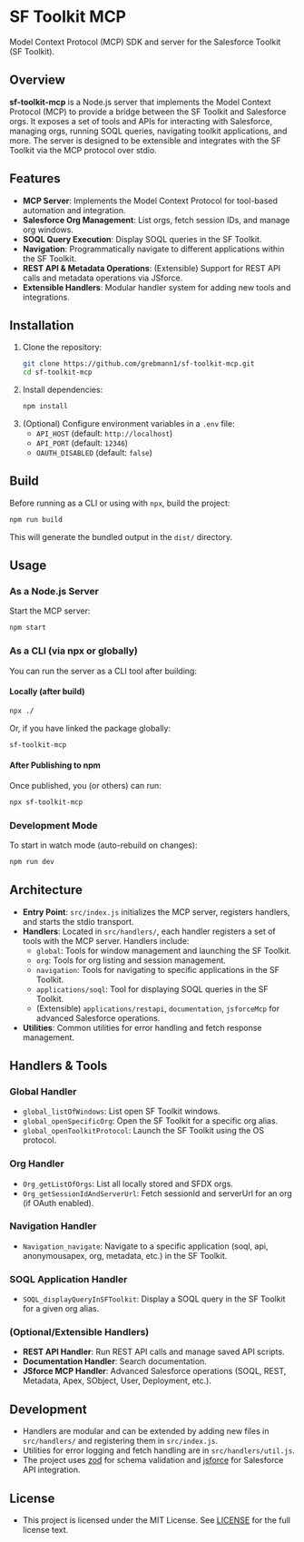 # SF Toolkit MCP

Model Context Protocol (MCP) SDK and server for the Salesforce Toolkit (SF Toolkit).

## Overview

**sf-toolkit-mcp** is a Node.js server that implements the Model Context Protocol (MCP) to provide a bridge between the SF Toolkit and Salesforce orgs. It exposes a set of tools and APIs for interacting with Salesforce, managing orgs, running SOQL queries, navigating toolkit applications, and more. The server is designed to be extensible and integrates with the SF Toolkit via the MCP protocol over stdio.

## Features

- **MCP Server**: Implements the Model Context Protocol for tool-based automation and integration.
- **Salesforce Org Management**: List orgs, fetch session IDs, and manage org windows.
- **SOQL Query Execution**: Display SOQL queries in the SF Toolkit.
- **Navigation**: Programmatically navigate to different applications within the SF Toolkit.
- **REST API & Metadata Operations**: (Extensible) Support for REST API calls and metadata operations via JSforce.
- **Extensible Handlers**: Modular handler system for adding new tools and integrations.

## Installation

1. Clone the repository:
    ```sh
    git clone https://github.com/grebmann1/sf-toolkit-mcp.git
    cd sf-toolkit-mcp
    ```
2. Install dependencies:
    ```sh
    npm install
    ```
3. (Optional) Configure environment variables in a `.env` file:
    - `API_HOST` (default: `http://localhost`)
    - `API_PORT` (default: `12346`)
    - `OAUTH_DISABLED` (default: `false`)

## Build

Before running as a CLI or using with `npx`, build the project:

```sh
npm run build
```

This will generate the bundled output in the `dist/` directory.

## Usage

### As a Node.js Server

Start the MCP server:

```sh
npm start
```

### As a CLI (via npx or globally)

You can run the server as a CLI tool after building:

#### Locally (after build)

```sh
npx ./
```

Or, if you have linked the package globally:

```sh
sf-toolkit-mcp
```

#### After Publishing to npm

Once published, you (or others) can run:

```sh
npx sf-toolkit-mcp
```

### Development Mode

To start in watch mode (auto-rebuild on changes):

```sh
npm run dev
```

## Architecture

- **Entry Point**: `src/index.js` initializes the MCP server, registers handlers, and starts the stdio transport.
- **Handlers**: Located in `src/handlers/`, each handler registers a set of tools with the MCP server. Handlers include:
    - `global`: Tools for window management and launching the SF Toolkit.
    - `org`: Tools for org listing and session management.
    - `navigation`: Tools for navigating to specific applications in the SF Toolkit.
    - `applications/soql`: Tool for displaying SOQL queries in the SF Toolkit.
    - (Extensible) `applications/restapi`, `documentation`, `jsforceMcp` for advanced Salesforce operations.
- **Utilities**: Common utilities for error handling and fetch response management.

## Handlers & Tools

### Global Handler

- `global_listOfWindows`: List open SF Toolkit windows.
- `global_openSpecificOrg`: Open the SF Toolkit for a specific org alias.
- `global_openToolkitProtocol`: Launch the SF Toolkit using the OS protocol.

### Org Handler

- `Org_getListOfOrgs`: List all locally stored and SFDX orgs.
- `Org_getSessionIdAndServerUrl`: Fetch sessionId and serverUrl for an org (if OAuth enabled).

### Navigation Handler

- `Navigation_navigate`: Navigate to a specific application (soql, api, anonymousapex, org, metadata, etc.) in the SF Toolkit.

### SOQL Application Handler

- `SOQL_displayQueryInSFToolkit`: Display a SOQL query in the SF Toolkit for a given org alias.

### (Optional/Extensible Handlers)

- **REST API Handler**: Run REST API calls and manage saved API scripts.
- **Documentation Handler**: Search documentation.
- **JSforce MCP Handler**: Advanced Salesforce operations (SOQL, REST, Metadata, Apex, SObject, User, Deployment, etc.).

## Development

- Handlers are modular and can be extended by adding new files in `src/handlers/` and registering them in `src/index.js`.
- Utilities for error logging and fetch handling are in `src/handlers/util.js`.
- The project uses [zod](https://github.com/colinhacks/zod) for schema validation and [jsforce](https://jsforce.github.io/) for Salesforce API integration.

## License

- This project is licensed under the MIT License. See [LICENSE](LICENSE) for the full license text.
